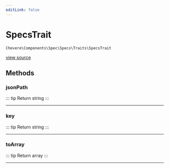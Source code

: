 ```yaml
---
editLink: false
---
```


# SpecsTrait

`Chevere\Components\Spec\Specs\Traits\SpecsTrait`

[view source](https://github.com/chevere/chevere/blob/master/src/Chevere/Components/Spec/Specs/Traits/SpecsTrait.php)

## Methods

### jsonPath

::: tip Return
string
:::

---

### key

::: tip Return
string
:::

---

### toArray

::: tip Return
array
:::

---
